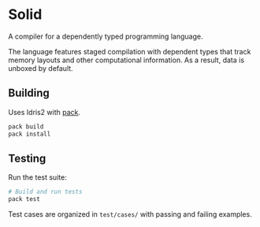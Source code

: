 # Solid

A compiler for a dependently typed programming language.

The language features staged compilation with dependent types that track memory
layouts and other computational information. As a result, data is unboxed by default.

## Building

Uses Idris2 with [pack](https://github.com/stefan-hoeck/idris2-pack/tree/main/src/Pack).

```bash
pack build
pack install
```

## Testing

Run the test suite:

```bash
# Build and run tests
pack test
```

Test cases are organized in `test/cases/` with passing and failing examples.
